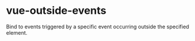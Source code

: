 # vue-outside-events
Bind to events triggered by a specific event occurring outside the specified element.
